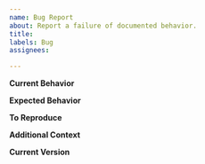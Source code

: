 ```yaml
---
name: Bug Report
about: Report a failure of documented behavior.
title:
labels: Bug
assignees:

---
```


<!--
  Please:
  * Use the Feature Request template if you are suggesting a feature.
  * Review the project's Issues to see if this bug has already been reported. Feel free to comment on an existing Issue.
  * Format code snippets with backticks, either as ```code block``` or `inline code`.
  * Attach small support files, if needed, via Issue comments; link to large files in GitHub Gists, Google Drive, etc.
-->

**Current Behavior**

<!-- Please describe the erroneous behavior. -->

**Expected Behavior**

<!-- What should happen instead? -->

**To Reproduce**

<!--- Provide an unambiguous set of steps to reproduce the bug. Include code and/or data if needed. -->

**Additional Context**

<!-- Other helpful info, screenshots, etc. -->

**Current Version**

<!-- Which uwtools version are you using, from 'uw --version', 'conda list | grep uwtools', etc. -->
